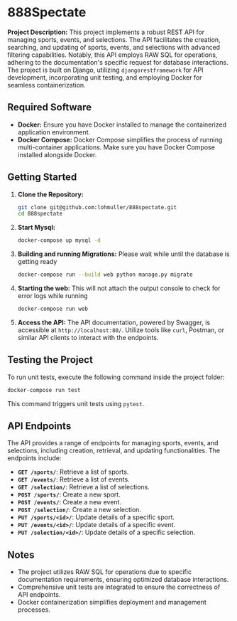 # 888Spectate

**Project Description:** This project implements a robust REST API for managing sports, events, and selections. The API facilitates the creation, searching, and updating of sports, events, and selections with advanced filtering capabilities. Notably, this API employs RAW SQL for operations, adhering to the documentation's specific request for database interactions. The project is built on Django, utilizing `djangorestframework` for API development, incorporating unit testing, and employing Docker for seamless containerization.

## Required Software

- **Docker:** Ensure you have Docker installed to manage the containerized application environment.
- **Docker Compose:** Docker Compose simplifies the process of running multi-container applications. Make sure you have Docker Compose installed alongside Docker.

## Getting Started

1. **Clone the Repository:**
   ```bash
   git clone git@github.com:lohmuller/888spectate.git
   cd 888spectate
   ```

2. **Start Mysql:**
   ```bash
   docker-compose up mysql -d 
   ```

2. **Building and running Migrations:**
   Please wait while until the database is getting ready
   ```bash
   docker-compose run --build web python manage.py migrate
   ```

3. **Starting the web:**
   This will not attach the output console to check for error logs while running
   ```bash
   docker-compose run web
   ```


4. **Access the API:**
   The API documentation, powered by Swagger, is accessible at `http://localhost:80/`. Utilize tools like `curl`, Postman, or similar API clients to interact with the endpoints.

## Testing the Project

To run unit tests, execute the following command inside the project folder:

```bash
docker-compose run test
```

This command triggers unit tests using `pytest`.

## API Endpoints

The API provides a range of endpoints for managing sports, events, and selections, including creation, retrieval, and updating functionalities. The endpoints include:

- **`GET /sports/`**: Retrieve a list of sports.
- **`GET /events/`**: Retrieve a list of events.
- **`GET /selection/`**: Retrieve a list of selections.
- **`POST /sports/`**: Create a new sport.
- **`POST /events/`**: Create a new event.
- **`POST /selection/`**: Create a new selection.
- **`PUT /sports/<id>/`**: Update details of a specific sport.
- **`PUT /events/<id>/`**: Update details of a specific event.
- **`PUT /selection/<id>/`**: Update details of a specific selection.

## Notes

- The project utilizes RAW SQL for operations due to specific documentation requirements, ensuring optimized database interactions.
- Comprehensive unit tests are integrated to ensure the correctness of API endpoints.
- Docker containerization simplifies deployment and management processes.
